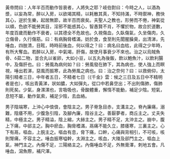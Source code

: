 黃帝問曰：人年半百而動作皆衰者，人將失之耶？岐伯對曰：今時之人，以酒為漿，以妄為常，醉以入房，以欲竭其精，以耗散其真，不知持滿，不時禦神，務快其心，逆於生樂，起居無節，故半百而衰矣。夫聖人之教也，形勞而不倦，神氣從以順，色欲不能勞其目，淫邪不能惑其心，智愚賢不肖，不懼於物，故合於道數，年度百歲而動作不衰者，以其德全不危故也。久視傷血，久臥傷氣，久坐傷肉，久立傷骨，久行傷筋。曰：有病胸脅榰滿，妨於食，食至則先聞腥臊臭，出清涕，先唾血，四肢清，目眩，時時前後血，何以得之？曰：病名曰血枯，此得之少年時，有所大奪血。若醉以入房，中氣竭，肝傷，故使月事衰少不來也。治之以烏賊魚骨、茹二物，並合丸以雀卵，大如小豆，以五丸為後飯，飲以鮑魚汁，以飲利腸中，及傷肝也。曰：勞風為病何如？曰：勞風發在肺下，其為病也，使人強上而瞑視，唾出若涕，惡風而振寒，此為勞風之病也。曰：治之奈何？曰：以救俯仰，太陽引精者三日，中年者五日，不精者七日（《千金》雲：候之三日及五日中不精明者是也），咳出青黃涕，狀如膿，大如彈丸，從口中若鼻空出；不出則傷肺，傷肺則死矣。少氣，身漯漯也，言吸吸也，骨酸體重，懈惰不能動，補足少陰。短氣，息短不屬，動作氣索，補足少陰，去血絡。

男子陰端寒，上沖心中俍俍，會陰主之。男子脊急目赤，支溝主之。脊內廉痛，溺難，陰痿不用，少腹急引陰，及腳內廉，陰谷主之。善厭夢者，商丘主之。丈夫失精，中極主之。男子精溢，陰上縮，大赫主之。男子精不足，太沖主之。崩中，腹上下痛，中郤主之。胸中瘀血，胸脅榰滿，鬲痛不能久立，膝痿寒，三裏主之。心下有鬲，嘔血，上脘主之。嘔血有息，脅下痛，口幹，心痛與背相引，不可咳，咳則腎痛，不容主之。唾血振寒嗌幹，太淵主之。咳血，大陵及郤門主之。嘔血上氣，神門主之。內傷不足，三陽絡主之。內傷唾血不足，外無膏澤，刺地五會。凡唾血，瀉魚際，補尺澤。